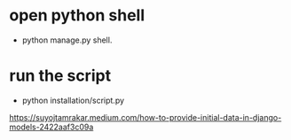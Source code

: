 # open python shell
- python manage.py shell.

# run the script
- python installation/script.py



https://suyojtamrakar.medium.com/how-to-provide-initial-data-in-django-models-2422aaf3c09a